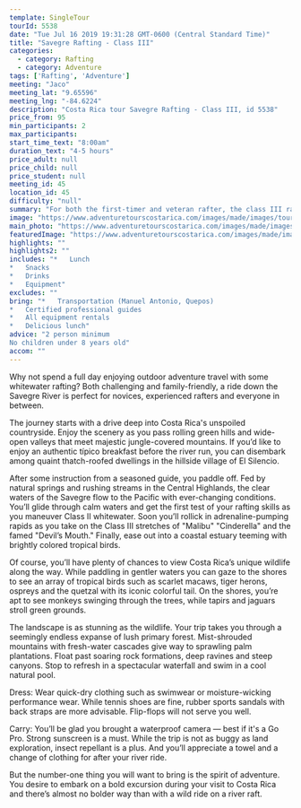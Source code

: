 ```yaml
---
template: SingleTour
tourId: 5538
date: "Tue Jul 16 2019 19:31:28 GMT-0600 (Central Standard Time)"
title: "Savegre Rafting - Class III"
categories: 
  - category: Rafting
  - category: Adventure
tags: ['Rafting', 'Adventure']
meeting: "Jaco"
meeting_lat: "9.65596"
meeting_lng: "-84.6224"
description: "Costa Rica tour Savegre Rafting - Class III, id 5538"
price_from: 95
min_participants: 2
max_participants: 
start_time_text: "8:00am"
duration_text: "4-5 hours"
price_adult: null
price_child: null
price_student: null
meeting_id: 45
location_id: 45
difficulty: "null"
summary: "For both the first-timer and veteran rafter, the class III rapids will quench your thirst for adventure…"
image: "https://www.adventuretourscostarica.com/images/made/images/tours/Rafting/Costa_Rica-Rafting-Whitewater-Naranjo-Jaco-Los_Suenos-Adventure-Tours-Costa_Rica12_350_250_c1.jpg"
main_photo: "https://www.adventuretourscostarica.com/images/made/images/tours/Rafting/Costa_Rica-Rafting-Whitewater-Naranjo-Jaco-Los_Suenos-Adventure-Tours-Costa_Rica12_350_250_c1.jpg"
featuredImage: "https://www.adventuretourscostarica.com/images/made/images/tours/Rafting/Costa_Rica-Rafting-Whitewater-Naranjo-Jaco-Los_Suenos-Adventure-Tours-Costa_Rica12_350_250_c1.jpg"
highlights: ""
highlights2: ""
includes: "*   Lunch
*   Snacks
*   Drinks
*   Equipment"
excludes: ""
bring: "*   Transportation (Manuel Antonio, Quepos)
*   Certified professional guides
*   All equipment rentals
*   Delicious lunch"
advice: "2 person minimum  
No children under 8 years old"
accom: ""
---
```

Why not spend a full day enjoying outdoor adventure travel with some whitewater rafting? Both challenging and family-friendly, a ride down the Savegre River is perfect for novices, experienced rafters and everyone in between.

The journey starts with a drive deep into Costa Rica's unspoiled countryside. Enjoy the scenery as you pass rolling green hills and wide-open valleys that meet majestic jungle-covered mountains. If you’d like to enjoy an authentic típico breakfast before the river run, you can disembark among quaint thatch-roofed dwellings in the hillside village of El Silencio.

After some instruction from a seasoned guide, you paddle off. Fed by natural springs and rushing streams in the Central Highlands, the clear waters of the Savegre flow to the Pacific with ever-changing conditions. You’ll glide through calm waters and get the first test of your rafting skills as you maneuver Class II whitewater. Soon you’ll rollick in adrenaline-pumping rapids as you take on the Class III stretches of "Malibu" "Cinderella" and the famed "Devil’s Mouth." Finally, ease out into a coastal estuary teeming with brightly colored tropical birds.

Of course, you’ll have plenty of chances to view Costa Rica’s unique wildlife along the way. While paddling in gentler waters you can gaze to the shores to see an array of tropical birds such as scarlet macaws, tiger herons, ospreys and the quetzal with its iconic colorful tail. On the shores, you’re apt to see monkeys swinging through the trees, while tapirs and jaguars stroll green grounds.

The landscape is as stunning as the wildlife. Your trip takes you through a seemingly endless expanse of lush primary forest. Mist-shrouded mountains with fresh-water cascades give way to sprawling palm plantations. Float past soaring rock formations, deep ravines and steep canyons. Stop to refresh in a spectacular waterfall and swim in a cool natural pool.

Dress: Wear quick-dry clothing such as swimwear or moisture-wicking performance wear. While tennis shoes are fine, rubber sports sandals with back straps are more advisable. Flip-flops will not serve you well.

Carry: You’ll be glad you brought a waterproof camera — best if it's a Go Pro. Strong sunscreen is a must. While the trip is not as buggy as land exploration, insect repellant is a plus. And you’ll appreciate a towel and a change of clothing for after your river ride.

But the number-one thing you will want to bring is the spirit of adventure. You desire to embark on a bold excursion during your visit to Costa Rica and there’s almost no bolder way than with a wild ride on a river raft.